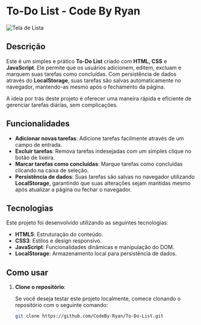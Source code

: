# To-Do List - Code By Ryan

![Tela de Lista](https://github.com/user-attachments/assets/0757f679-8a19-4398-9c45-66c9d6c4b08e)

## Descrição

Este é um simples e prático **To-Do List** criado com **HTML, CSS** e **JavaScript**. Ele permite que os usuários adicionem, editem, excluam e marquem suas tarefas como concluídas. Com persistência de dados através do **LocalStorage**, suas tarefas são salvas automaticamente no navegador, mantendo-as mesmo após o fechamento da página.

A ideia por trás deste projeto é oferecer uma maneira rápida e eficiente de gerenciar tarefas diárias, sem complicações.

## Funcionalidades

- **Adicionar novas tarefas**: Adicione tarefas facilmente através de um campo de entrada.
- **Excluir tarefas**: Remova tarefas indesejadas com um simples clique no botão de lixeira.
- **Marcar tarefas como concluídas**: Marque tarefas como concluídas clicando na caixa de seleção.
- **Persistência de dados**: Suas tarefas são salvas no navegador utilizando **LocalStorage**, garantindo que suas alterações sejam mantidas mesmo após atualizar a página ou fechar o navegador.

## Tecnologias

Este projeto foi desenvolvido utilizando as seguintes tecnologias:

- **HTML5**: Estruturação do conteúdo.
- **CSS3**: Estilos e design responsivo.
- **JavaScript**: Funcionalidades dinâmicas e manipulação do DOM.
- **LocalStorage**: Armazenamento local para persistência de dados.

## Como usar

1. **Clone o repositório**:

   Se você deseja testar este projeto localmente, comece clonando o repositório com o seguinte comando:

   ```bash
   git clone https://github.com/CodeBy-Ryan/To-Do-List.git
